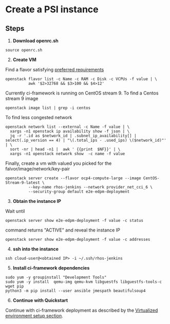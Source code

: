 # Create a PSI instance

## Steps

1. **Download openrc.sh**

```
source openrc.sh
```

2. **Create VM**

Find a flavor satisfying [preferred requirements](./01_requirements.md)

```
openstack flavor list -c Name -c RAM -c Disk -c VCPUs -f value | \
          awk '$2>32768 && $3>100 && $4>12'
```

Currently ci-framework is running on CentOS stream 9. To find a Centos stream 9 image

```
openstack image list | grep -i centos
```

To find less congested network

```
openstack network list --external -c Name -f value | \
  xargs -n1 openstack ip availability show -f json | \
  jq -r '.id as $network_id | .subnet_ip_availability[] | select(.ip_version == 4) | "\(.total_ips - .used_ips) \($network_id)"' | \
  sort -nr | head -n1 |  awk ' {{print  $NF}}' | \
  xargs -n1 openstack network show  -c name -f value
```

Finally, create a vm with valued you picked for the falvor/image/network/key-pair

```
openstack server create --flavor ocp4-compute-large --image CentOS-Stream-9-latest \
          --key-name rhos-jenkins --network provider_net_cci_6 \
          --security-group default e2e-edpm-deployment
```


3. **Obtain the instance IP**

Wait until

```
openstack server show e2e-edpm-deployment -f value -c status
```
command returns "ACTIVE" and reveal the instance IP

```
openstack server show e2e-edpm-deployment -f value -c addresses
```

4. **ssh into the instance**

```
ssh cloud-user@<obtained IP> -i ~/.ssh/rhos-jenkins
```

5. **Install ci-framework dependencies**

```
sudo yum -y groupinstall "Development Tools"
sudo yum -y install  qemu-img qemu-kvm libguestfs libguestfs-tools-c wget pip
python3 -m pip install --user ansible jmespath beautifulsoup4
```

6. **Continue with Quickstart**

Continue with ci-framework deployment as described by the [Virtualized environment setup section](./02_nested_virt.md).
